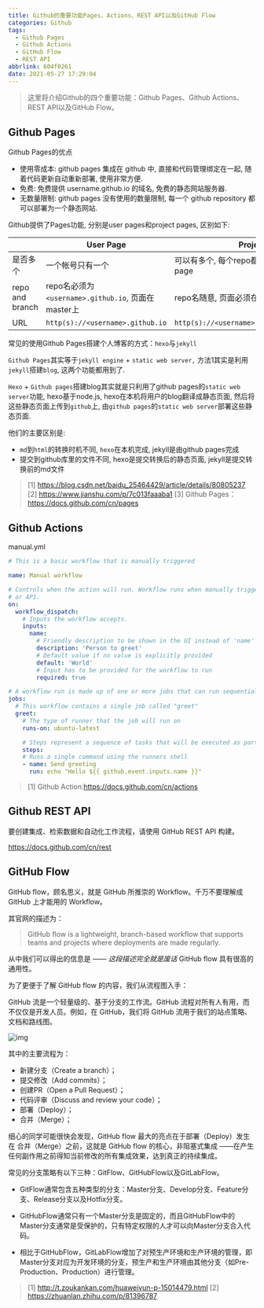 ```yaml
---
title: Github的重要功能Pages、Actions、REST API以及GitHub Flow
categories: Github
tags:
  - Github Pages
  - Github Actions
  - GitHub Flow
  - REST API
abbrlink: 604f0261
date: 2021-05-27 17:29:04
---
```


> 这里将介绍Github的四个重要功能：Github Pages、Github Actions、REST API以及GitHub Flow。

<!-- more -->

## Github Pages

Github Pages的优点

- 使用零成本: github pages 集成在 github 中, 直接和代码管理绑定在一起, 随着代码更新自动重新部署, 使用非常方便.
- 免费: 免费提供 username.github.io 的域名, 免费的静态网站服务器.
- 无数量限制: github pages 没有使用的数量限制, 每一个 github repository 都可以部署为一个静态网站.

Github提供了Pages功能, 分别是user pages和project pages, 区别如下:

|                 | User Page                                          | Project Page                                   |
| --------------- | -------------------------------------------------- | ---------------------------------------------- |
| 是否多个        | 一个帐号只有一个                                   | 可以有多个, 每个repo都可以有对应的Project page |
| repo and branch | repo名必须为`<username>.github.io`, 页面在master上 | repo名随意, 页面必须在分支`gh-pages`下         |
| URL             | `http(s)://<username>.github.io`                   | `http(s)://<username>.github.io/<projectname>` |

常见的使用Github Pages搭建个人博客的方式：`hexo`与`jekyll`

`Github Pages`其实等于`jekyll engine` + `static web server,` 方法1其实是利用`jekyll`搭建`blog`, 这两个功能都用到了.

`Hexo` + `Github pages`搭建blog其实就是只利用了github pages的`static web server`功能, hexo基于node.js, hexo在本机将用户的blog翻译成静态页面, 然后将这些静态页面上传到`github`上, 由`github pages`的`static web server`部署这些静态页面.

他们的主要区别是:

- `md`到`html`的转换时机不同, `hexo`在本机完成, jekyll是由github pages完成
- 提交到github库里的文件不同, hexo是提交转换后的静态页面, jekyll是提交转换前的md文件

> [1] https://blog.csdn.net/baidu_25464429/article/details/80805237
> [2] https://www.jianshu.com/p/7c013faaaba1
> [3] Github Pages：https://docs.github.com/cn/pages

## Github Actions

manual.yml

```yaml
# This is a basic workflow that is manually triggered

name: Manual workflow

# Controls when the action will run. Workflow runs when manually triggered using the UI
# or API.
on:
  workflow_dispatch:
    # Inputs the workflow accepts.
    inputs:
      name:
        # Friendly description to be shown in the UI instead of 'name'
        description: 'Person to greet'
        # Default value if no value is explicitly provided
        default: 'World'
        # Input has to be provided for the workflow to run
        required: true

# A workflow run is made up of one or more jobs that can run sequentially or in parallel
jobs:
  # This workflow contains a single job called "greet"
  greet:
    # The type of runner that the job will run on
    runs-on: ubuntu-latest

    # Steps represent a sequence of tasks that will be executed as part of the job
    steps:
    # Runs a single command using the runners shell
    - name: Send greeting
      run: echo "Hello ${{ github.event.inputs.name }}"
```

> [1] Github Action:https://docs.github.com/cn/actions

## Github REST API

要创建集成、检索数据和自动化工作流程，请使用 GitHub REST API 构建。

https://docs.github.com/cn/rest

## GitHub Flow

GitHub flow，顾名思义，就是 GitHub 所推崇的 Workflow。千万不要理解成 GitHub 上才能用的 Workflow。

其官网的描述为：

> GitHub flow is a lightweight, branch-based workflow that supports teams and projects where deployments are made regularly.

从中我们可以得出的信息是 —— *这段描述完全就是废话* GitHub flow 具有很高的通用性。

为了更便于了解 GitHub flow 的内容，我们从流程图入手：

GitHub 流是一个轻量级的、基于分支的工作流。GitHub 流程对所有人有用，而不仅仅是开发人员。例如，在 GitHub，我们将 GitHub 流用于我们的站点策略、文档和路线图。

![img](https://pic3.zhimg.com/80/v2-bafaef976e8842a50403d61912239b52_720w.jpg)

其中的主要流程为：

- 新建分支（Create a branch）；
- 提交修改（Add commits）；
- 创建PR（Open a Pull Request）；
- 代码评审（Discuss and review your code）；
- 部署（Deploy）；
- 合并（Merge）；

细心的同学可能很快会发现，GitHub flow 最大的亮点在于部署（Deploy）发生在 合并（Merge）之前，这就是 GitHub flow 的核心，非阻塞式集成 ——在产生任何副作用之前得知当前修改的所有集成效果，达到真正的持续集成。

常见的分支策略有以下三种：GitFlow、GitHubFlow以及GitLabFlow。

- GitFlow通常包含五种类型的分支：Master分支、Develop分支、Feature分支、Release分支以及Hotfix分支。

- GitHubFlow通常只有一个Master分支是固定的，而且GitHubFlow中的Master分支通常是受保护的，只有特定权限的人才可以向Master分支合入代码。
- 相比于GitHubFlow，GitLabFlow增加了对预生产环境和生产环境的管理，即Master分支对应为开发环境的分支，预生产和生产环境由其他分支（如Pre-Production、Production）进行管理。

> [1] http://t.zoukankan.com/huaweiyun-p-15014479.html
> [2] https://zhuanlan.zhihu.com/p/81396787
